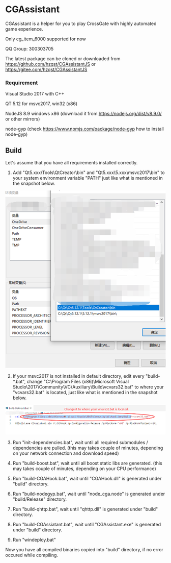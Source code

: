 # CGAssistant

CGAssistant is a helper for you to play CrossGate with highly automated game experience.

Only cg_item_6000 supported for now

QQ Group: 300303705

The latest package can be cloned or downloaded from https://github.com/hzqst/CGAssistantJS or https://gitee.com/hzqst/CGAssistantJS

### Requirement

Visual Studio 2017 with C++

QT 5.12 for msvc2017, win32 (x86)

NodeJS 8.9 windows x86 (download it from https://nodejs.org/dist/v8.9.0/ or other mirrors)

node-gyp (check https://www.npmjs.com/package/node-gyp how to install node-gyp)

## Build

Let's assume that you have all requirements installed correctly.

1. Add "Qt5.xxx\Tools\QtCreator\bin\" and "Qt5.xxx\5.xxx\msvc2017\bin\" to your system environment variable "PATH" just like what is mentioned in the snapshot below.

![](https://github.com/hzqst/CGAssistant/raw/master/img/1.png)

2. If your msvc2017 is not installed in default directory, edit every "build-*.bat", change "C:\Program Files (x86)\Microsoft Visual Studio\2017\Community\VC\Auxiliary\Build\vcvars32.bat" to where your "vcvars32.bat" is located, just like what is mentioned in the snapshot below.

![](https://github.com/hzqst/CGAssistant/raw/master/img/2.png)

3. Run "init-dependencies.bat", wait until all required submodules / dependencies are pulled. (this may takes couple of minutes, depending on your network connection and download speed)

4. Run "build-boost.bat", wait until all boost static libs are generated. (this may takes couple of minutes, depending on your CPU performance)

5. Run "build-CGAHook.bat", wait until "CGAHook.dll" is generated under "build" directory.

5. Run "build-nodegyp.bat", wait until "node_cga.node" is generated under "build/Release" directory.

6. Run "build-qhttp.bat", wait until "qhttp.dll" is generated under "build" directory.

7. Run "build-CGAssiatant.bat", wait until "CGAssistant.exe" is generated under "build" directory.

8. Run "windeploy.bat"

Now you have all compiled binaries copied into "build" directory, if no error occured while compiling.
